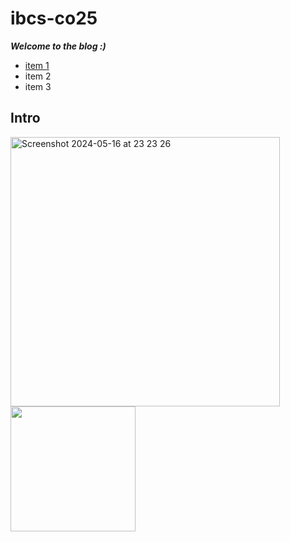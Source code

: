 # ibcs-co25

***Welcome to the blog :)***

- [item 1](https://bing.cn)
- item 2
- item 3

## Intro

<img width="431" alt="Screenshot 2024-05-16 at 23 23 26" src="https://github.com/user-attachments/assets/ee9af624-7e70-45e5-8b00-4ca19766b83f">

<img width="200" src="https://github.com/user-attachments/assets/ee9af624-7e70-45e5-8b00-4ca19766b83f"> 

